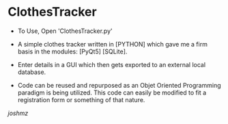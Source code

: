 # ClothesTracker
- To Use, Open 'ClothesTracker.py'

- A simple clothes tracker written in [PYTHON] which gave me a firm basis in the modules: [PyQt5] [SQLite].
- Enter details in a GUI which then gets exported to an external local database.

- Code can be reused and repurposed as an Objet Oriented Programming paradigm is being utilized. This code can easily be modified to fit a registration form or something of that nature.

*joshmz*
